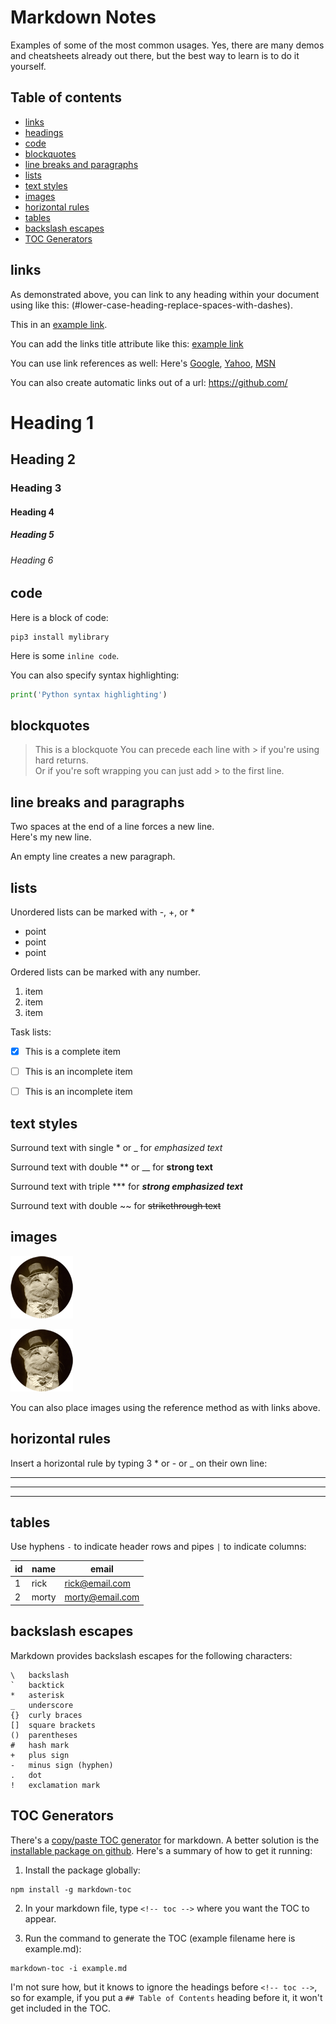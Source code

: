 # Markdown Notes

Examples of some of the most common usages. Yes, there are many demos and cheatsheets already out there, but the best way to learn is to do it yourself.

## Table of contents
- [links](#links)
- [headings](#heading-1)
- [code](#code)
- [blockquotes](#blockquotes)
- [line breaks and paragraphs](#line-breaks-and-paragraphs)
- [lists](#lists)
- [text styles](#text-styles)
- [images](#images)
- [horizontal rules](#horizontal-rules)
- [tables](#tables)
- [backslash escapes](#backslash-escapes)
- [TOC Generators](#toc-generators)

## links

As demonstrated above, you can link to any heading within your document using like this: (#lower-case-heading-replace-spaces-with-dashes).

This in an [example link](https://daringfireball.net/projects/markdown/syntax).

You can add the links title attribute like this:
[example link](https://github.com/ "Title goes here")

You can use link references as well:
Here's [Google][1], [Yahoo][2], [MSN][3]

[1]: http://google.com/        "Google"
[2]: http://search.yahoo.com/  "Yahoo Search"
[3]: http://search.msn.com/    "MSN Search"

You can also create automatic links out of a url:
<https://github.com/>


# Heading 1
## Heading 2
### Heading 3
#### Heading 4
##### Heading 5
###### Heading 6


## code

Here is a block of code:
```
pip3 install mylibrary
```
Here is some `inline code`.

You can also specify syntax highlighting:

```python
print('Python syntax highlighting')
```


## blockquotes

> This is a blockquote
> You can precede each line with > if you're using hard returns.  
> Or if you're soft wrapping you can just add > to the first line.


## line breaks and paragraphs

Two spaces at the end of a line forces a new line.  
Here's my new line.

An empty line creates a new paragraph.

## lists

Unordered lists can be marked with -, +, or *

* point
* point
* point

Ordered lists can be marked with any number.

1. item
1. item
1. item

Task lists:
- [x] This is a complete item
- [ ] This is an incomplete item
- [ ] This is an incomplete item


## text styles

Surround text with single \* or \_ for
*emphasized text*

Surround text with double \*\* or \_\_ for
**strong text**

Surround text with triple \*\*\* for
***strong emphasized text***

Surround text with double \~\~ for
~~strikethrough text~~


## images

![Alt text](img/cat.png)

![Alt text](img/cat.png "Optional title")

You can also place images using the reference method as with links above.


## horizontal rules

Insert a horizontal rule by typing 3 * or - or _ on their own line:

***
___
---


## tables

Use hyphens `-` to indicate header rows and pipes `|` to indicate columns:

id | name | email
-- | ---- | -----
1 | rick | rick@email.com
2 | morty | morty@email.com


## backslash escapes

Markdown provides backslash escapes for the following characters:

```
\   backslash
`   backtick
*   asterisk
_   underscore
{}  curly braces
[]  square brackets
()  parentheses
#   hash mark
+   plus sign
-   minus sign (hyphen)
.   dot
!   exclamation mark
```

## TOC Generators

There's a [copy/paste TOC generator](https://ecotrust-canada.github.io/markdown-toc/) for markdown. A better solution is the [installable package on github](https://github.com/jonschlinkert/markdown-toc). Here's a summary of how to get it running:

1. Install the package globally:
```
npm install -g markdown-toc
```

2. In your markdown file, type `<!-- toc -->` where you want the TOC to appear.

3. Run the command to generate the TOC (example filename here is example.md):
```
markdown-toc -i example.md
```

I'm not sure how, but it knows to ignore the headings before `<!-- toc -->`, so for example, if you put a `## Table of Contents` heading before it, it won't get included in the TOC.
